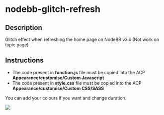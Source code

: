 # nodebb-glitch-refresh

## Description

Glitch effect when refreshing the home page on NodeBB v3.x (Not work on topic page)

## Instructions

+ The code present in **function.js** file must be copied into the ACP **Appearance/customise/Custom Javascript**
+ The code present in **style.css** file must be copied into the ACP **Appearance/customise/Custom CSS/SASS**

You can add your colours if you want and change duration.

![](https://i.ibb.co/mCpmjDn/Glitch.gif)
